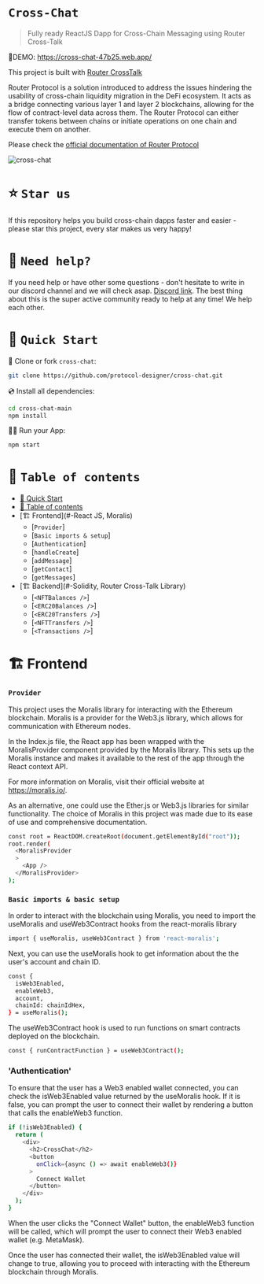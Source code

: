 # `Cross-Chat`

> Fully ready ReactJS Dapp for Cross-Chain Messaging using Router Cross-Talk

🚀DEMO: https://cross-chat-47b25.web.app/

This project is built with [Router CrossTalk](https://dev.routerprotocol.com/crosstalk-library/overview/introduction)

Router Protocol is a solution introduced to address the issues hindering the usability of cross-chain liquidity migration in the DeFi ecosystem. It acts as a bridge connecting various layer 1 and layer 2 blockchains, allowing for the flow of contract-level data across them. The Router Protocol can either transfer tokens between chains or initiate operations on one chain and execute them on another.

Please check the [official documentation of Router Protocol](https://www.routerprotocol.com/) 

![cross-chat](https://firebasestorage.googleapis.com/v0/b/cross-chat-47b25.appspot.com/o/image.gif?alt=media&token=51706ade-52ea-4a41-9a73-c5885a039c91)

# ⭐️ `Star us`

If this repository helps you build cross-chain dapps faster and easier - please star this project, every star makes us very happy!

# 🤝 `Need help?`

If you need help or have other some questions - don't hesitate to write in our discord channel and we will check asap. [Discord link](https://discord.gg/xvx2pFu9). The best thing about this is the super active community ready to help at any time! We help each other.

# 🚀 `Quick Start`

📄 Clone or fork `cross-chat`:

```sh
git clone https://github.com/protocol-designer/cross-chat.git
```

💿 Install all dependencies:

```sh
cd cross-chat-main
npm install
```

🚴‍♂️ Run your App:

```sh
npm start
```
# 🧭 `Table of contents`
- [🚀 Quick Start](#-quick-start)
- [🧭 Table of contents](#-table-of-contents)
- [🏗 Frontend](#-React JS, Moralis)
  - [`Provider`]
  - [`Basic imports & setup`]
  - [`Authentication`]
  - [`handleCreate`]
  - [`addMessage`]
  - [`getContact`]
  - [`getMessages`]
- [🏗 Backend](#-Solidity, Router Cross-Talk Library)
  - [`<NFTBalances />`]
  - [`<ERC20Balances />`]
  - [`<ERC20Transfers />`]
  - [`<NFTTransfers />`]
  - [`<Transactions />`]
# 🏗 Frontend

### `Provider`

This project uses the Moralis library for interacting with the Ethereum blockchain. Moralis is a provider for the Web3.js library, which allows for communication with Ethereum nodes.

In the Index.js file, the React app has been wrapped with the MoralisProvider component provided by the Moralis library. This sets up the Moralis instance and makes it available to the rest of the app through the React context API.

For more information on Moralis, visit their official website at https://moralis.io/.

As an alternative, one could use the Ether.js or Web3.js libraries for similar functionality. The choice of Moralis in this project was made due to its ease of use and comprehensive documentation.

```sh
const root = ReactDOM.createRoot(document.getElementById("root"));
root.render(
  <MoralisProvider 
  >
    <App />
  </MoralisProvider>
);
```

### `Basic imports & basic setup`

In order to interact with the blockchain using Moralis, you need to import the useMoralis and useWeb3Contract hooks from the react-moralis library

```sh
import { useMoralis, useWeb3Contract } from 'react-moralis';
```
Next, you can use the useMoralis hook to get information about the the user's account and chain ID.

```sh
const {
  isWeb3Enabled,
  enableWeb3,
  account,
  chainId: chainIdHex,
} = useMoralis();
```
The useWeb3Contract hook is used to run functions on smart contracts deployed on the blockchain.
```sh
const { runContractFunction } = useWeb3Contract();
```

### 'Authentication'

To ensure that the user has a Web3 enabled wallet connected, you can check the isWeb3Enabled value returned by the useMoralis hook. If it is false, you can prompt the user to connect their wallet by rendering a button that calls the enableWeb3 function.

```sh
if (!isWeb3Enabled) {
  return (
    <div>
      <h2>CrossChat</h2>
      <button
        onClick={async () => await enableWeb3()}
      >
        Connect Wallet
      </button>
    </div>
  );
}
```
When the user clicks the "Connect Wallet" button, the enableWeb3 function will be called, which will prompt the user to connect their Web3 enabled wallet (e.g. MetaMask).

Once the user has connected their wallet, the isWeb3Enabled value will change to true, allowing you to proceed with interacting with the Ethereum blockchain through Moralis.
